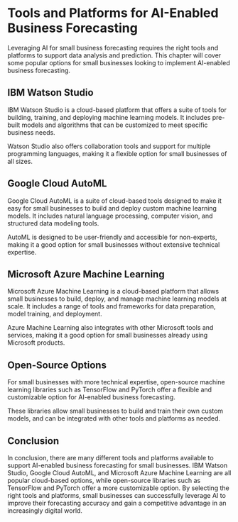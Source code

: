 Tools and Platforms for AI-Enabled Business Forecasting
==============================================================================================================================

Leveraging AI for small business forecasting requires the right tools and platforms to support data analysis and prediction. This chapter will cover some popular options for small businesses looking to implement AI-enabled business forecasting.

IBM Watson Studio
-----------------

IBM Watson Studio is a cloud-based platform that offers a suite of tools for building, training, and deploying machine learning models. It includes pre-built models and algorithms that can be customized to meet specific business needs.

Watson Studio also offers collaboration tools and support for multiple programming languages, making it a flexible option for small businesses of all sizes.

Google Cloud AutoML
-------------------

Google Cloud AutoML is a suite of cloud-based tools designed to make it easy for small businesses to build and deploy custom machine learning models. It includes natural language processing, computer vision, and structured data modeling tools.

AutoML is designed to be user-friendly and accessible for non-experts, making it a good option for small businesses without extensive technical expertise.

Microsoft Azure Machine Learning
--------------------------------

Microsoft Azure Machine Learning is a cloud-based platform that allows small businesses to build, deploy, and manage machine learning models at scale. It includes a range of tools and frameworks for data preparation, model training, and deployment.

Azure Machine Learning also integrates with other Microsoft tools and services, making it a good option for small businesses already using Microsoft products.

Open-Source Options
-------------------

For small businesses with more technical expertise, open-source machine learning libraries such as TensorFlow and PyTorch offer a flexible and customizable option for AI-enabled business forecasting.

These libraries allow small businesses to build and train their own custom models, and can be integrated with other tools and platforms as needed.

Conclusion
----------

In conclusion, there are many different tools and platforms available to support AI-enabled business forecasting for small businesses. IBM Watson Studio, Google Cloud AutoML, and Microsoft Azure Machine Learning are all popular cloud-based options, while open-source libraries such as TensorFlow and PyTorch offer a more customizable option. By selecting the right tools and platforms, small businesses can successfully leverage AI to improve their forecasting accuracy and gain a competitive advantage in an increasingly digital world.
